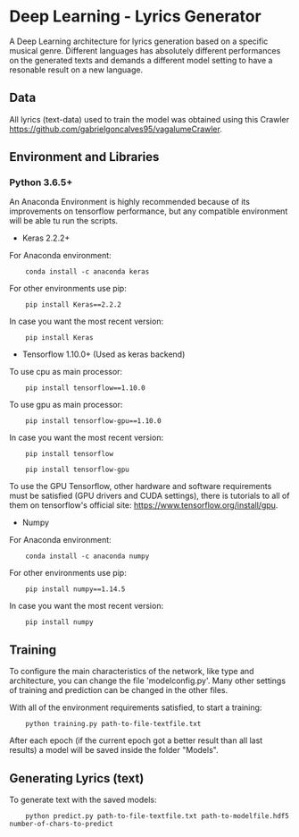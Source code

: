 # Deep Learning - Lyrics Generator 

A Deep Learning architecture for lyrics generation based on a specific musical genre. Different languages has absolutely different performances on the generated texts and demands a different model setting to have a resonable result on a new language.

## Data

All lyrics (text-data) used to train the model was obtained using this Crawler <https://github.com/gabrielgoncalves95/vagalumeCrawler>.

## Environment and Libraries

### Python 3.6.5+
An Anaconda Environment is highly recommended because of its improvements on tensorflow performance, but any compatible environment will be able tu run the scripts.

*  Keras 2.2.2+

For Anaconda environment:
```
    conda install -c anaconda keras
```
For other environments use pip:
```
    pip install Keras==2.2.2
```
In case you want the most recent version:
```
    pip install Keras
```

* Tensorflow 1.10.0+ (Used as keras backend)

To use cpu as main processor:
```
    pip install tensorflow==1.10.0
```
To use gpu as main processor:
```
    pip install tensorflow-gpu==1.10.0
```
In case you want the most recent version:
```
    pip install tensorflow
```
```
    pip install tensorflow-gpu
```
To use the GPU Tensorflow, other hardware and software requirements must be satisfied (GPU drivers and CUDA settings), there is tutorials to all of them on tensorflow's official site: <https://www.tensorflow.org/install/gpu>.

* Numpy

For Anaconda environment:
```
    conda install -c anaconda numpy
```
For other environments use pip:
```
    pip install numpy==1.14.5
```
In case you want the most recent version:
```
    pip install numpy
```


## Training

To configure the main characteristics of the network, like type and architecture, you can change the file 'modelconfig.py'. Many other settings of training and prediction can be changed in the other files.

With all of the environment requirements satisfied, to start a training:

```
    python training.py path-to-file-textfile.txt
```
After each epoch (if the current epoch got a better result than all last results) a model will be saved inside the folder "Models".

## Generating Lyrics (text)
To generate text with the saved models:
```
    python predict.py path-to-file-textfile.txt path-to-modelfile.hdf5 number-of-chars-to-predict
```
